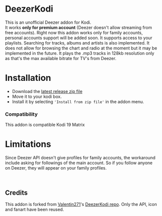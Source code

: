 # DeezerKodi
This is an unofficial Deezer addon for Kodi.  
It works **only for premium account** (Deezer doesn't allow streaming from free accounts).
Right now this addon works only for family accounts, personal accounts support will be added soon.
It supports access to your playlists. Searching for tracks, albums and artists is also implemented.
It does not allow for browsing the chart and radio at the moment but it may be implemented in the future.
It plays the .mp3 tracks in 128kb resolution only as that's the max available bitrate for TV's from Deezer.


# Installation
* Download the [latest release zip file](https://github.com/lorkadiscovery/plugin.audio.deezer/archive/master.zip) 
* Move it to your kodi box.
* Install it by selecting `'Install from zip file'` in the addon menu.

### Compatibility
This addon is compatible Kodi 19 Matrix

# Limitations
Since Deezer API doesn't give profiles for family accounts, the workaround include asking for followings of the main account.
So if you follow anyone on Deezer, they will appear on your family profiles.

<br>

## Credits
This addon is forked from [Valentin271](https://github.com/Valentin271)'s [DeezerKodi repo](https://github.com/Valentin271/DeezerKodi).
Only the API, icon and fanart have been reused.
